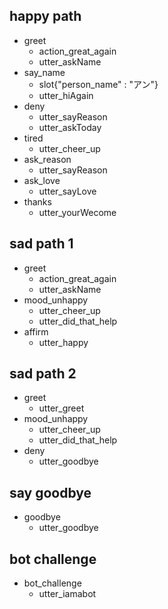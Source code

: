 ## happy path
* greet
  - action_great_again
  - utter_askName
* say_name
  - slot{"person_name" : "アン"}
  - utter_hiAgain
* deny
  - utter_sayReason
  - utter_askToday
* tired
  - utter_cheer_up
* ask_reason
  - utter_sayReason
* ask_love
  - utter_sayLove
* thanks
  - utter_yourWecome
  


## sad path 1
* greet
  - action_great_again
  - utter_askName
* mood_unhappy
  - utter_cheer_up
  - utter_did_that_help
* affirm
  - utter_happy

## sad path 2
* greet
  - utter_greet
* mood_unhappy
  - utter_cheer_up
  - utter_did_that_help
* deny
  - utter_goodbye

## say goodbye
* goodbye
  - utter_goodbye

## bot challenge
* bot_challenge
  - utter_iamabot
  
